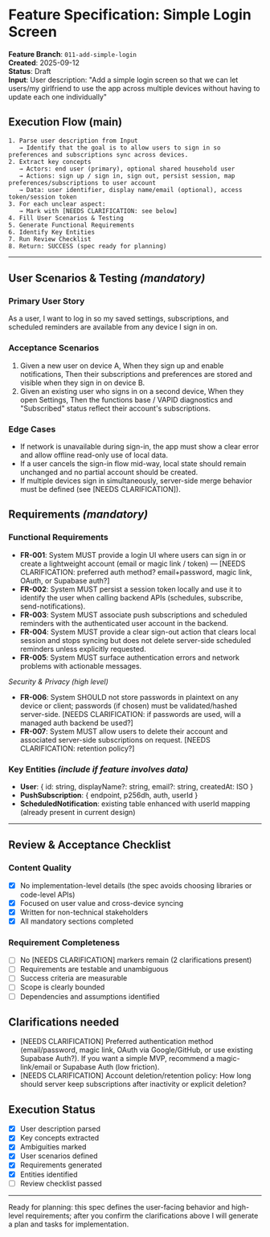# Feature Specification: Simple Login Screen

**Feature Branch**: `011-add-simple-login`  
**Created**: 2025-09-12  
**Status**: Draft  
**Input**: User description: "Add a simple login screen so that we can let users/my girlfriend to use the app across multiple devices without having to update each one individually"

## Execution Flow (main)
```
1. Parse user description from Input
   → Identify that the goal is to allow users to sign in so preferences and subscriptions sync across devices.
2. Extract key concepts
   → Actors: end user (primary), optional shared household user
   → Actions: sign up / sign in, sign out, persist session, map preferences/subscriptions to user account
   → Data: user identifier, display name/email (optional), access token/session token
3. For each unclear aspect:
   → Mark with [NEEDS CLARIFICATION: see below]
4. Fill User Scenarios & Testing
5. Generate Functional Requirements
6. Identify Key Entities
7. Run Review Checklist
8. Return: SUCCESS (spec ready for planning)
```

---

## User Scenarios & Testing *(mandatory)*

### Primary User Story
As a user, I want to log in so my saved settings, subscriptions, and scheduled reminders are available from any device I sign in on.

### Acceptance Scenarios
1. Given a new user on device A, When they sign up and enable notifications, Then their subscriptions and preferences are stored and visible when they sign in on device B.
2. Given an existing user who signs in on a second device, When they open Settings, Then the functions base / VAPID diagnostics and "Subscribed" status reflect their account's subscriptions.

### Edge Cases
- If network is unavailable during sign-in, the app must show a clear error and allow offline read-only use of local data.
- If a user cancels the sign-in flow mid-way, local state should remain unchanged and no partial account should be created.
- If multiple devices sign in simultaneously, server-side merge behavior must be defined (see [NEEDS CLARIFICATION]).

## Requirements *(mandatory)*

### Functional Requirements
- **FR-001**: System MUST provide a login UI where users can sign in or create a lightweight account (email or magic link / token) — [NEEDS CLARIFICATION: preferred auth method? email+password, magic link, OAuth, or Supabase auth?]
- **FR-002**: System MUST persist a session token locally and use it to identify the user when calling backend APIs (schedules, subscribe, send-notifications).
- **FR-003**: System MUST associate push subscriptions and scheduled reminders with the authenticated user account in the backend.
- **FR-004**: System MUST provide a clear sign-out action that clears local session and stops syncing but does not delete server-side scheduled reminders unless explicitly requested.
- **FR-005**: System MUST surface authentication errors and network problems with actionable messages.

*Security & Privacy (high level)*
- **FR-006**: System SHOULD not store passwords in plaintext on any device or client; passwords (if chosen) must be validated/hashed server-side. [NEEDS CLARIFICATION: if passwords are used, will a managed auth backend be used?]
- **FR-007**: System MUST allow users to delete their account and associated server-side subscriptions on request. [NEEDS CLARIFICATION: retention policy?]

### Key Entities *(include if feature involves data)*
- **User**: { id: string, displayName?: string, email?: string, createdAt: ISO }
- **PushSubscription**: { endpoint, p256dh, auth, userId }
- **ScheduledNotification**: existing table enhanced with userId mapping (already present in current design)

---

## Review & Acceptance Checklist

### Content Quality
- [x] No implementation-level details (the spec avoids choosing libraries or code-level APIs)
- [x] Focused on user value and cross-device syncing
- [x] Written for non-technical stakeholders
- [x] All mandatory sections completed

### Requirement Completeness
- [ ] No [NEEDS CLARIFICATION] markers remain (2 clarifications present)
- [ ] Requirements are testable and unambiguous
- [ ] Success criteria are measurable
- [ ] Scope is clearly bounded
- [ ] Dependencies and assumptions identified

## Clarifications needed
- [NEEDS CLARIFICATION] Preferred authentication method (email/password, magic link, OAuth via Google/GitHub, or use existing Supabase Auth?). If you want a simple MVP, recommend a magic-link/email or Supabase Auth (low friction).
- [NEEDS CLARIFICATION] Account deletion/retention policy: How long should server keep subscriptions after inactivity or explicit deletion?

## Execution Status

- [x] User description parsed
- [x] Key concepts extracted
- [x] Ambiguities marked
- [x] User scenarios defined
- [x] Requirements generated
- [x] Entities identified
- [ ] Review checklist passed

---

Ready for planning: this spec defines the user-facing behavior and high-level requirements; after you confirm the clarifications above I will generate a plan and tasks for implementation.
